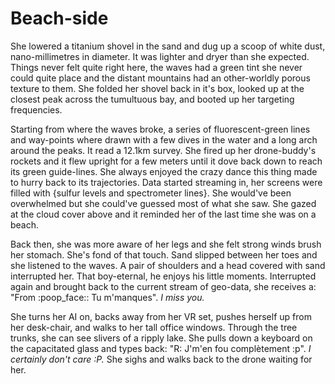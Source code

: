 # Beach-side
She lowered a titanium shovel in the sand and dug up a scoop of white dust, nano-millimetres in diameter. It was lighter and dryer than she expected. Things never felt quite right here, the waves had a green tint she never could quite place and the distant mountains had an other-worldly porous texture to them. She folded her shovel back in it's box, looked up at the closest peak across the tumultuous bay, and booted up her targeting frequencies.

Starting from where the waves broke, a series of fluorescent-green lines and way-points where drawn with a few dives in the water and a long arch around the peaks. It read a 12.1km survey. She fired up her drone-buddy's rockets and it flew upright for a few meters until it dove back down to reach its green guide-lines. She always enjoyed the crazy dance this thing made to hurry back to its trajectories. Data started streaming in, her screens were filled with {sulfur levels and spectrometer lines}. She would've been overwhelmed but she could've guessed most of what she saw. She gazed at the cloud cover above and it reminded her of the last time she was on a beach.

Back then, she was more aware of her legs and she felt strong winds brush her stomach. She's fond of that touch. Sand slipped between her toes and she listened to the waves. A pair of shoulders and a head covered with sand interrupted her. That boy-eternal, he enjoys his little moments. Interrupted again and brought back to the current stream of geo-data, she receives a: "From :poop_face:: Tu m'manques". *I miss you.*

She turns her AI on, backs away from her VR set, pushes herself up from her desk-chair, and walks to her tall office windows. Through the tree trunks, she can see slivers of a ripply lake. She pulls down a keyboard on the capacitated glass and types back: "R: J'm'en fou complètement :p". *I certainly don't care :P.* She sighs and walks back to the drone waiting for her.

